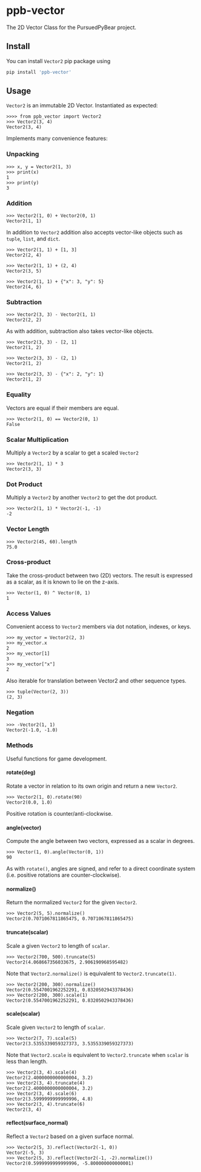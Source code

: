 # ppb-vector
The 2D Vector Class for the PursuedPyBear project.

## Install

You can install `Vector2` pip package using

```bash
pip install 'ppb-vector'
```

## Usage

`Vector2` is an immutable 2D Vector. Instantiated as expected: 

    >>>> from ppb_vector import Vector2
    >>> Vector2(3, 4)
    Vector2(3, 4)

Implements many convenience features:

### Unpacking

    >>> x, y = Vector2(1, 3)
    >>> print(x)
    1
    >>> print(y)
    3
    
### Addition

    >>> Vector2(1, 0) + Vector2(0, 1)
    Vector2(1, 1)

In addition to `Vector2` addition also accepts vector-like objects such as
`tuple`, `list`, and `dict`.

    >>> Vector2(1, 1) + [1, 3]
    Vector2(2, 4)

    >>> Vector2(1, 1) + (2, 4)
    Vector2(3, 5)

    >>> Vector2(1, 1) + {"x": 3, "y": 5}
    Vector2(4, 6)

### Subtraction

    >>> Vector2(3, 3) - Vector2(1, 1)
    Vector2(2, 2)

As with addition, subtraction also takes vector-like objects.

    >>> Vector2(3, 3) - [2, 1]
    Vector2(1, 2)
    
    >>> Vector2(3, 3) - (2, 1)
    Vector2(1, 2)
    
    >>> Vector2(3, 3) - {"x": 2, "y": 1}
    Vector2(1, 2)


### Equality

Vectors are equal if their members are equal.

    >>> Vector2(1, 0) == Vector2(0, 1)
    False

### Scalar Multiplication

Multiply a `Vector2` by a scalar to get a scaled `Vector2`

    >>> Vector2(1, 1) * 3
    Vector2(3, 3)

### Dot Product

Multiply a `Vector2` by another `Vector2` to get the dot product.

    >>> Vector2(1, 1) * Vector2(-1, -1)
    -2

### Vector Length

    >>> Vector2(45, 60).length
    75.0

### Cross-product

Take the cross-product between two (2D) vectors.
The result is expressed as a scalar, as it is known to lie on the z-axis.

    >>> Vector(1, 0) ^ Vector(0, 1)
    1

### Access Values

Convenient access to `Vector2` members via dot notation, indexes, or keys.

    >>> my_vector = Vector2(2, 3)
    >>> my_vector.x
    2
    >>> my_vector[1]
    3
    >>> my_vector["x"]
    2

Also iterable for translation between Vector2 and other sequence types.

    >>> tuple(Vector(2, 3))
    (2, 3)

### Negation

    >>> -Vector2(1, 1)
    Vector2(-1.0, -1.0)

### Methods

Useful functions for game development.

#### rotate(deg)

Rotate a vector in relation to its own origin and return a new `Vector2`.

    >>> Vector2(1, 0).rotate(90)
    Vector2(0.0, 1.0)

Positive rotation is counter/anti-clockwise.

#### angle(vector)

Compute the angle between two vectors, expressed as a scalar in degrees.

    >>> Vector(1, 0).angle(Vector(0, 1))
    90

As with `rotate()`, angles are signed, and refer to a direct coordinate system
(i.e. positive rotations are counter-clockwise).

#### normalize()

Return the normalized `Vector2` for the given `Vector2`.

    >>> Vector2(5, 5).normalize()
    Vector2(0.7071067811865475, 0.7071067811865475)

#### truncate(scalar)

Scale a given `Vector2` to length of `scalar`.

    >>> Vector2(700, 500).truncate(5)
    Vector2(4.068667356033675, 2.906190968595482)

Note that `Vector2.normalize()` is equivalent to `Vector2.truncate(1)`.

    >>> Vector2(200, 300).normalize()
    Vector2(0.5547001962252291, 0.8320502943378436)
    >>> Vector2(200, 300).scale(1)
    Vector2(0.5547001962252291, 0.8320502943378436)

#### scale(scalar)

Scale given `Vector2` to length of `scalar`.

    >>> Vector2(7, 7).scale(5)
    Vector2(3.5355339059327373, 3.5355339059327373)

Note that `Vector2.scale` is equivalent to `Vector2.truncate` when `scalar` is
less than length.

    >>> Vector2(3, 4).scale(4)
    Vector2(2.4000000000000004, 3.2)
    >>> Vector2(3, 4).truncate(4)
    Vector2(2.4000000000000004, 3.2)
    >>> Vector2(3, 4).scale(6)
    Vector2(3.5999999999999996, 4.8)
    >>> Vector2(3, 4).truncate(6)
    Vector2(3, 4)

#### reflect(surface_normal)

Reflect a `Vector2` based on a given surface normal.

    >>> Vector2(5, 3).reflect(Vector2(-1, 0))
    Vector2(-5, 3)
    >>> Vector2(5, 3).reflect(Vector2(-1, -2).normalize())
    Vector2(0.5999999999999996, -5.800000000000001)
